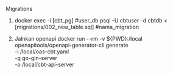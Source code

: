 Migrations
1. docker exec -i [cbt_pg] #user_db psql -U cbtuser -d cbtdb < [migrations/002_new_table.sql] #nama_migration

2. Jalnkan openapi 
docker run --rm -v ${PWD}:/local openapitools/openapi-generator-cli generate \
  -i /local/oas-cbt.yaml \
  -g go-gin-server \
  -o /local/cbt-api-server

